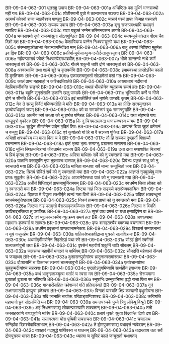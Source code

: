 BR-09-04-063-001	धृतराष्ट्र उवाच
BR-09-04-063-001a	अधिष्ठितः पदा मूर्ध्नि भग्नसक्थो महीं गतः
BR-09-04-063-001c	शौटीरमानी पुत्रो मे कान्यभाषत सञ्जय
BR-09-04-063-002a	अत्यर्थं कोपनो राजा जातवैरश्च पाण्डुषु
BR-09-04-063-002c	व्यसनं परमं प्राप्तः किमाह परमाहवे
BR-09-04-063-003	सञ्जय उवाच
BR-09-04-063-003a	शृणु राजन्प्रवक्ष्यामि यथावृत्तं नराधिप
BR-09-04-063-003c	राज्ञा यदुक्तं भग्नेन तस्मिन्व्यसन आगते
BR-09-04-063-004a	भग्नसक्थो नृपो राजन्पांसुना सोऽवगुण्ठितः
BR-09-04-063-004c	यमयन्मूर्धजांस्तत्र वीक्ष्य चैव दिशो दश
BR-09-04-063-005a	केशान्नियम्य यत्नेन निःश्वसन्नुरगो यथा
BR-09-04-063-005c	संरम्भाश्रुपरीताभ्यां नेत्राभ्यामभिवीक्ष्य माम्
BR-09-04-063-006a	बाहू धरण्यां निष्पिष्य मुहुर्मत्त इव द्विपः
BR-09-04-063-006c	प्रकीर्णान्मूर्धजान्धुन्वन्दन्तैर्दन्तानुपस्पृशन्
BR-09-04-063-006e	गर्हयन्पाण्डवं ज्येष्ठं निःश्वस्येदमथाब्रवीत्
BR-09-04-063-007a	भीष्मे शान्तनवे नाथे कर्णे चास्त्रभृतां वरे
BR-09-04-063-007c	गौतमे शकुनौ चापि द्रोणे चास्त्रभृतां वरे
BR-09-04-063-008a	अश्वत्थाम्नि तथा शल्ये शूरे च कृतवर्मणि
BR-09-04-063-008c	इमामवस्थां प्राप्तोऽस्मि कालो हि दुरतिक्रमः
BR-09-04-063-009a	एकादशचमूभर्ता सोऽहमेतां दशां गतः
BR-09-04-063-009c	कालं प्राप्य महाबाहो न कश्चिदतिवर्तते
BR-09-04-063-010a	आख्यातव्यं मदीयानां येऽस्मिञ्जीवन्ति सङ्गरे
BR-09-04-063-010c	यथाहं भीमसेनेन व्युत्क्रम्य समयं हतः
BR-09-04-063-011a	बहूनि सुनृशंसानि कृतानि खलु पाण्डवैः
BR-09-04-063-011c	भूरिश्रवसि कर्णे च भीष्मे द्रोणे च श्रीमति
BR-09-04-063-012a	इदं चाकीर्तिजं कर्म नृशंसैः पाण्डवैः कृतम्
BR-09-04-063-012c	येन ते सत्सु निर्वेदं गमिष्यन्तीति मे मतिः
BR-09-04-063-013a	का प्रीतिः सत्त्वयुक्तस्य कृत्वोपधिकृतं जयम्
BR-09-04-063-013c	को वा समयभेत्तारं बुधः सम्मन्तुमर्हति
BR-09-04-063-014a	अधर्मेण जयं लब्ध्वा को नु हृष्येत पण्डितः
BR-09-04-063-014c	यथा संहृष्यते पापः पाण्डुपुत्रो वृकोदरः
BR-09-04-063-015a	किं नु चित्रमतस्त्वद्य भग्नसक्थस्य यन्मम
BR-09-04-063-015c	क्रुद्धेन भीमसेनेन पादेन मृदितं शिरः
BR-09-04-063-016a	प्रतपन्तं श्रिया जुष्टं वर्तमानं च बन्धुषु
BR-09-04-063-016c	एवं कुर्यान्नरो यो हि स वै सञ्जय पूजितः
BR-09-04-063-017a	अभिज्ञौ क्षत्रधर्मस्य मम माता पिता च मे
BR-09-04-063-017c	तौ हि सञ्जय दुःखार्तौ विज्ञाप्यौ वचनान्मम
BR-09-04-063-018a	इष्टं भृत्या भृताः सम्यग्भूः प्रशास्ता ससागरा
BR-09-04-063-018c	मूर्ध्नि स्थितममित्राणां जीवतामेव सञ्जय
BR-09-04-063-019a	दत्ता दाया यथाशक्ति मित्राणां च प्रियं कृतम्
BR-09-04-063-019c	अमित्रा बाधिताः सर्वे को नु स्वन्ततरो मया
BR-09-04-063-020a	यातानि परराष्ट्राणि नृपा भुक्ताश्च दासवत्
BR-09-04-063-020c	प्रियेभ्यः प्रकृतं साधु को नु स्वन्ततरो मया
BR-09-04-063-021a	मानिता बान्धवाः सर्वे मान्यः सम्पूजितो जनः
BR-09-04-063-021c	त्रितयं सेवितं सर्वं को नु स्वन्ततरो मया
BR-09-04-063-022a	आज्ञप्तं नृपमुख्येषु मानः प्राप्तः सुदुर्लभः
BR-09-04-063-022c	आजानेयैस्तथा यातं को नु स्वन्ततरो मया
BR-09-04-063-023a	अधीतं विधिवद्दत्तं प्राप्तमायुर्निरामयम्
BR-09-04-063-023c	स्वधर्मेण जिता लोकाः को नु स्वन्ततरो मया
BR-09-04-063-024a	दिष्ट्या नाहं जितः सङ्ख्ये परान्प्रेष्यवदाश्रितः
BR-09-04-063-024c	दिष्ट्या मे विपुला लक्ष्मीर्मृते त्वन्यं गता विभो
BR-09-04-063-025a	यदिष्टं क्षत्रबन्धूनां स्वधर्ममनुतिष्ठताम्
BR-09-04-063-025c	निधनं तन्मया प्राप्तं को नु स्वन्ततरो मया
BR-09-04-063-026a	दिष्ट्या नाहं परावृत्तो वैरात्प्राकृतवज्जितः
BR-09-04-063-026c	दिष्ट्या न विमतिं काञ्चिद्भजित्वा तु पराजितः
BR-09-04-063-027a	सुप्तं वाथ प्रमत्तं वा यथा हन्याद्विषेण वा
BR-09-04-063-027c	एवं व्युत्क्रान्तधर्मेण व्युत्क्रम्य समयं हतः
BR-09-04-063-028a	अश्वत्थामा महाभागः कृतवर्मा च सात्वतः
BR-09-04-063-028c	कृपः शारद्वतश्चैव वक्तव्या वचनान्मम
BR-09-04-063-029a	अधर्मेण प्रवृत्तानां पाण्डवानामनेकशः
BR-09-04-063-029c	विश्वासं समयघ्नानां न यूयं गन्तुमर्हथ
BR-09-04-063-030a	वातिकांश्चाब्रवीद्राजा पुत्रस्ते सत्यविक्रमः
BR-09-04-063-030c	अधर्माद्भीमसेनेन निहतोऽहं यथा रणे
BR-09-04-063-031a	सोऽहं द्रोणं स्वर्गगतं शल्यकर्णावुभौ तथा
BR-09-04-063-031c	वृषसेनं महावीर्यं शकुनिं चापि सौबलम्
BR-09-04-063-032a	जलसन्धं महावीर्यं भगदत्तं च पार्थिवम्
BR-09-04-063-032c	सौमदत्तिं महेष्वासं सैन्धवं च जयद्रथम्
BR-09-04-063-033a	दुःशासनपुरोगांश्च भ्रातॄनात्मसमांस्तथा
BR-09-04-063-033c	दौःशासनिं च विक्रान्तं लक्ष्मणं चात्मजावुभौ
BR-09-04-063-034a	एतांश्चान्यांश्च सुबहून्मदीयांश्च सहस्रशः
BR-09-04-063-034c	पृष्ठतोऽनुगमिष्यामि सार्थहीन इवाध्वगः
BR-09-04-063-035a	कथं भ्रातॄन्हताञ्श्रुत्वा भर्तारं च स्वसा मम
BR-09-04-063-035c	रोरूयमाणा दुःखार्ता दुःशला सा भविष्यति
BR-09-04-063-036a	स्नुषाभिः प्रस्नुषाभिश्च वृद्धो राजा पिता मम
BR-09-04-063-036c	गान्धारीसहितः क्रोशन्कां गतिं प्रतिपत्स्यते
BR-09-04-063-037a	नूनं लक्ष्मणमातापि हतपुत्रा हतेश्वरा
BR-09-04-063-037c	विनाशं यास्यति क्षिप्रं कल्याणी पृथुलोचना
BR-09-04-063-038a	यदि जानाति चार्वाकः परिव्राड्वाग्विशारदः
BR-09-04-063-038c	करिष्यति महाभागो ध्रुवं सोऽपचितिं मम
BR-09-04-063-039a	समन्तपञ्चके पुण्ये त्रिषु लोकेषु विश्रुते
BR-09-04-063-039c	अहं निधनमासाद्य लोकान्प्राप्स्यामि शाश्वतान्
BR-09-04-063-040a	ततो जनसहस्राणि बाष्पपूर्णानि मारिष
BR-09-04-063-040c	प्रलापं नृपतेः श्रुत्वा विद्रवन्ति दिशो दश
BR-09-04-063-041a	ससागरवना घोरा पृथिवी सचराचरा
BR-09-04-063-041c	चचालाथ सनिर्ह्रादा दिशश्चैवाविलाभवन्
BR-09-04-063-042a	ते द्रोणपुत्रमासाद्य यथावृत्तं न्यवेदयन्
BR-09-04-063-042c	व्यवहारं गदायुद्धे पार्थिवस्य च घातनम्
BR-09-04-063-043a	तदाख्याय ततः सर्वे द्रोणपुत्रस्य भारत
BR-09-04-063-043c	ध्यात्वा च सुचिरं कालं जग्मुरार्ता यथागतम्

